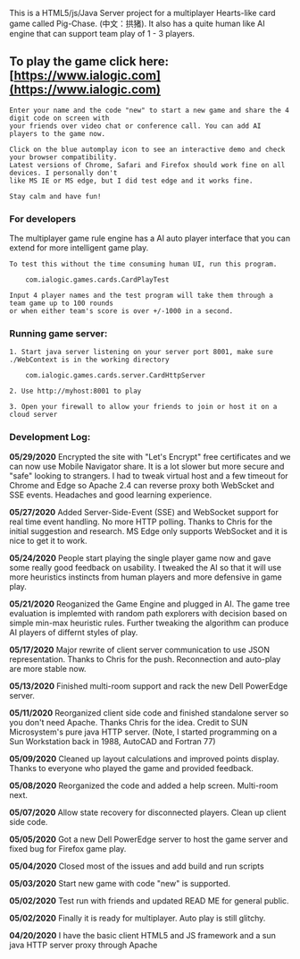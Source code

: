 This is a HTML5/js/Java Server project for a multiplayer Hearts-like card game called Pig-Chase. (中文：拱猪). It also has a quite human like AI engine that can support team play of 1 - 3 players.

## To play the game click here: [https://www.ialogic.com](https://www.ialogic.com)

	Enter your name and the code "new" to start a new game and share the 4 digit code on screen with 
	your friends over video chat or conference call. You can add AI players to the game now.
	
	Click on the blue automplay icon to see an interactive demo and check your browser compatibility. 
	Latest versions of Chrome, Safari and Firefox should work fine on all devices. I personally don't 
	like MS IE or MS edge, but I did test edge and it works fine.
	
	Stay calm and have fun!

### For developers

The multiplayer game rule engine has a AI auto player interface that you can extend for more intelligent game play. 

	To test this without the time consuming human UI, run this program.

		com.ialogic.games.cards.CardPlayTest

	Input 4 player names and the test program will take them through a team game up to 100 rounds 
	or when either team's score is over +/-1000 in a second.

### Running game server:

	1. Start java server listening on your server port 8001, make sure ./WebContext is in the working directory
	
		com.ialogic.games.cards.server.CardHttpServer
	
	2. Use http://myhost:8001 to play
	
	3. Open your firewall to allow your friends to join or host it on a cloud server


### Development Log:

**05/29/2020**	Encrypted the site with "Let's Encrypt" free certificates and we can now use Mobile
		Navigator share. It is a lot slower but more secure and "safe" looking to strangers.
		I had to tweak virtual host and a few timeout for Chrome and Edge so Apache 2.4 can
		reverse proxy both WebScket and SSE events. Headaches and good learning experience.

**05/27/2020**	Added Server-Side-Event (SSE) and WebSocket support for real time event handling.
		No more HTTP polling. Thanks to Chris for the initial suggestion and research.
		MS Edge only supports WebSocket and it is nice to get it to work.

**05/24/2020**	People start playing the single player game now and gave some really good feedback on 
		usability. I tweaked the AI so that it will use more heuristics instincts from human 
		players and more defensive in game play.

**05/21/2020**      Reoganized the Game Engine and plugged in AI. The game tree evaluation is implemted
                with random path explorers with decision based on simple min-max heuristic rules. 
		Further tweaking the algorithm can produce AI players of differnt styles of play.

**05/17/2020**	Major rewrite of client server communication to use JSON representation. Thanks 
		to Chris for the push. Reconnection and auto-play are more stable now.

**05/13/2020**	Finished multi-room support and rack the new Dell PowerEdge server.

**05/11/2020**	Reorganized client side code and finished standalone server so you don't need Apache. 
		Thanks Chris for the idea. Credit to SUN Microsystem's pure java HTTP server.
		(Note, I started programming on a Sun Workstation back in 1988, AutoCAD and Fortran 77)

**05/09/2020**	Cleaned up layout calculations and improved points display. Thanks to everyone who played
		the game and provided feedback.

**05/08/2020**	Reorganized the code and added a help screen. Multi-room next.

**05/07/2020**      Allow state recovery for disconnected players. Clean up client side code.

**05/05/2020**	Got a new Dell PowerEdge server to host the game server and fixed bug for Firefox game play.

**05/04/2020**	Closed most of the issues and add build and run scripts

**05/03/2020**	Start new game with code "new" is supported.

**05/02/2020**      Test run with friends and updated READ ME for general public.

**05/02/2020**      Finally it is ready for multiplayer. Auto play is still glitchy.

**04/20/2020**	I have the basic client HTML5 and JS framework and a sun java HTTP server proxy through Apache

